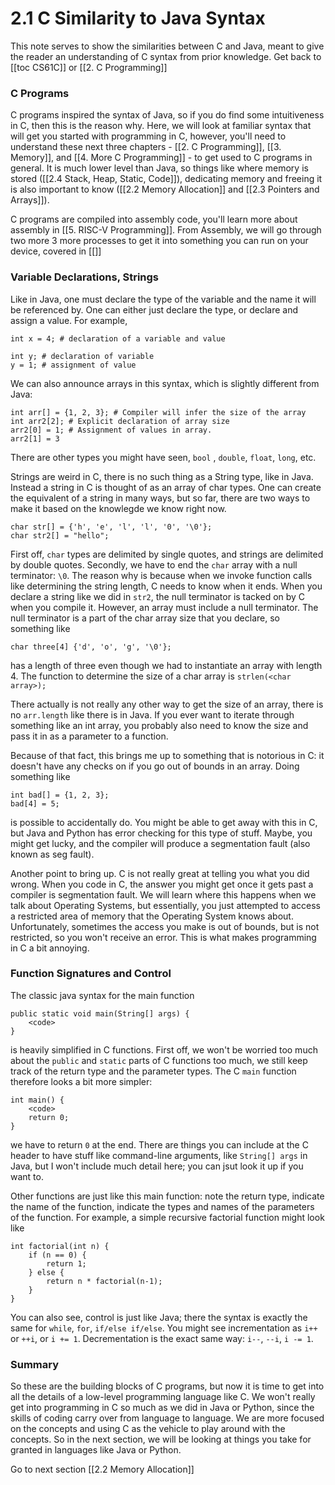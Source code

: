 # 2.1 C Similarity to Java Syntax

This note serves to show the similarities between C and Java, meant to give the reader an understanding of C syntax from prior knowledge. 
Get back to [[toc CS61C]] or [[2. C Programming]]

### C Programs
C programs inspired the syntax of Java, so if you do find some intuitiveness in C, then this is the reason why. Here, we will look at familiar syntax that will get you started with programming in C, however, you'll need to understand these next three chapters - [[2. C Programming]], [[3. Memory]], and [[4. More C Programming]] - to get used to C programs in general. It is much lower level than Java, so things like where memory is stored ([[2.4 Stack, Heap, Static, Code]]), dedicating memory and freeing it is also important to know ([[2.2 Memory Allocation]] and [[2.3 Pointers and Arrays]]).

C programs are compiled into assembly code, you'll learn more about assembly in [[5. RISC-V Programming]]. From Assembly, we will go through two more 3 more processes to get it into something you can run on your device, covered in [[]]

### Variable Declarations, Strings
Like in Java, one must declare the type of the variable and the name it will be referenced by. One can either just declare the type, or declare and assign a value. For example, 

```
int x = 4; # declaration of a variable and value

int y; # declaration of variable
y = 1; # assignment of value
```

We can also announce arrays in this syntax, which is slightly different from Java:
```
int arr[] = {1, 2, 3}; # Compiler will infer the size of the array
int arr2[2]; # Explicit declaration of array size
arr2[0] = 1; # Assignment of values in array. 
arr2[1] = 3
```

There are other types you might have seen, `bool` , `double`, `float`, `long`, etc. 

Strings are weird in C, there is no such thing as a String type, like in Java. Instead a string in C is thought of as an array of char types. One can create the equivalent of a string in many ways, but so far, there are two ways to make it based on the knowlegde we know right now.

```
char str[] = {'h', 'e', 'l', 'l', '0', '\0'};
char str2[] = "hello";
```
First off, `char` types are delimited by single quotes, and strings are delimited by double quotes. Secondly, we have to end the `char` array with a null terminator: `\0`. The reason why is because when we invoke function calls like determining the string length, C needs to know when it ends. When you declare a string like we did in `str2`, the null terminator is tacked on by C when you compile it. However, an array must include a null terminator. The null terminator is a part of the char array size that you declare, so something like

```
char three[4] {'d', 'o', 'g', '\0'};
```
has a length of three even though we had to instantiate an array with length 4. The function to determine the size of a char array is `strlen(<char array>);` 

There actually is not really any other way to get the size of an array, there is no `arr.length` like there is in Java. If you ever want to iterate through something like an int array, you probably also need to know the size and pass it in as a parameter to a function.

Because of that fact, this brings me up to something that is notorious in C: it doesn't have any checks on if you go out of bounds in an array. Doing something like
```
int bad[] = {1, 2, 3};
bad[4] = 5;
```
is possible to accidentally do. You might be able to get away with this in C, but Java and Python has error checking for this type of stuff. Maybe, you might get lucky, and the compiler will produce a segmentation fault (also known as seg fault). 

Another point to bring up. C is not really great at telling you what you did wrong. When you code in C, the answer you might get once it gets past a compiler is segmentation fault. We will learn where this happens when we talk about Operating Systems, but essentially, you just attempted to access a restricted area of memory that the Operating System knows about. Unfortunately, sometimes the access you make is out of bounds, but is not restricted, so you won't receive an error.  This is what makes programming in C a bit annoying. 

### Function Signatures and Control
The classic java syntax for the main function
```
public static void main(String[] args) {
	<code>
}
```
is heavily simplified in C functions. First off, we won't be worried too much about the `public` and `static` parts of C functions too much, we still keep track of the return type and the parameter types. The C `main` function therefore looks a bit more simpler:

```
int main() {
	<code>
	return 0;
}
```

we have to return `0` at the end. There are things you can include at the C header to have stuff like command-line arguments, like `String[] args` in Java, but I won't include much detail here; you can jsut look it up if you want to. 

Other functions are just like this main function: note the return type, indicate the name of the function, indicate the types and names of the parameters of the function. For example, a simple recursive factorial function might look like

```
int factorial(int n) {
	if (n == 0) {
		return 1;
	} else {
		return n * factorial(n-1);
	}
}
```

You can also see, control is just like Java; there the syntax is exactly the same for `while`, `for`, `if/else if/else`. You might see incrementation as `i++` or `++i`, or `i += 1`. Decrementation is the exact same way: `i--`, `--i`, `i -= 1`.

### Summary
So these are the building blocks of C programs, but now it is time to get into all the details of a low-level programming language like C. We won't really get into programming in C so much as we did in Java or Python, since the skills of coding carry over from language to language. We are more focused on the concepts and using C as the vehicle to play around with the concepts. So in the next section, we will be looking at things you take for granted in languages like Java or Python.

Go to next section [[2.2 Memory Allocation]]
